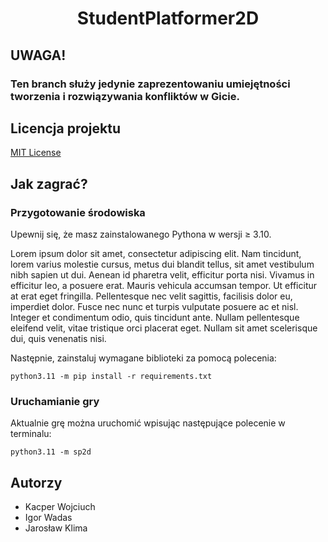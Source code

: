 <h1 align="center">StudentPlatformer2D</h1>

## UWAGA!
### Ten branch służy jedynie zaprezentowaniu umiejętności tworzenia i rozwiązywania konfliktów w Gicie.

## Licencja projektu

[MIT License](/LICENSE)

## Jak zagrać?

### Przygotowanie środowiska

Upewnij się, że masz zainstalowanego Pythona w wersji ≥ 3.10.

Lorem ipsum dolor sit amet, consectetur adipiscing elit. Nam tincidunt, lorem varius molestie cursus, metus dui blandit tellus, sit amet vestibulum nibh sapien ut dui. Aenean id pharetra velit, efficitur porta nisi. Vivamus in efficitur leo, a posuere erat. Mauris vehicula accumsan tempor. Ut efficitur at erat eget fringilla. Pellentesque nec velit sagittis, facilisis dolor eu, imperdiet dolor. Fusce nec nunc et turpis vulputate posuere ac et nisl. Integer et condimentum odio, quis tincidunt ante. Nullam pellentesque eleifend velit, vitae tristique orci placerat eget. Nullam sit amet scelerisque dui, quis venenatis nisi.

Następnie, zainstaluj wymagane biblioteki za pomocą polecenia:
```shell
python3.11 -m pip install -r requirements.txt
```

### Uruchamianie gry

Aktualnie grę można uruchomić wpisując następujące polecenie w terminalu:
```shell
python3.11 -m sp2d
```
## Autorzy
- Kacper Wojciuch
- Igor Wadas
- Jarosław Klima
